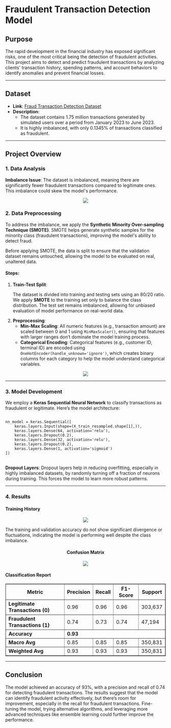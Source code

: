<h1>Fraudulent Transaction Detection Model</h1>

<h2>Purpose</h2>
<p>
    The rapid development in the financial industry has exposed significant risks, one of the most critical being the detection of fraudulent activities. This project aims to detect and predict fraudulent transactions by analyzing clients' transaction history, spending patterns, and account behaviors to identify anomalies and prevent financial losses.
</p>

<hr />

<h2>Dataset</h2>
<ul>
    <li><strong>Link</strong>: <a href="https://www.kaggle.com/datasets/sanskar457/fraud-transaction-detection/data">Fraud Transaction Detection Dataset</a></li>
    <li><strong>Description</strong>: 
        <ul>
            <li>The dataset contains 1.75 million transactions generated by simulated users over a period from January 2023 to June 2023.</li>
            <li>It is highly imbalanced, with only 0.1345% of transactions classified as fraudulent.</li>
        </ul>
    </li>
</ul>

<hr />

<h2>Project Overview</h2>

<h3>1. Data Analysis</h3>
<p><strong>Imbalance Issue</strong>: The dataset is imbalanced, meaning there are significantly fewer fraudulent transactions compared to legitimate ones. This imbalance could skew the model's performance.</p>
<p align="center">
  <img src="https://github.com/user-attachments/assets/93f7ee14-0d9d-49b8-8d6b-90a8a393fd77" />
</p>

<h3>2. Data Preprocessing</h3>
<p>To address the imbalance, we apply the <strong>Synthetic Minority Over-sampling Technique (SMOTE)</strong>. SMOTE helps generate synthetic samples for the minority class (fraudulent transactions), improving the model's ability to detect fraud.</p>
<p>Before applying SMOTE, the data is split to ensure that the validation dataset remains untouched, allowing the model to be evaluated on real, unaltered data.</p>

<h4>Steps:</h4>
<ol>
    <li><strong>Train-Test Split</strong>:
        <p>The dataset is divided into training and testing sets using an 80/20 ratio. We apply <strong>SMOTE</strong> to the training set only to balance the class distribution. The test set remains imbalanced, allowing for unbiased evaluation of model performance on real-world data.</p>
    </li>
    <li><strong>Preprocessing</strong>:
        <ul>
            <li><strong>Min-Max Scaling</strong>: All numeric features (e.g., transaction amount) are scaled between 0 and 1 using <code>MinMaxScaler()</code>, ensuring that features with larger ranges don’t dominate the model training process.</li>
            <li><strong>Categorical Encoding</strong>: Categorical features (e.g., customer ID, terminal ID) are encoded using <code>OneHotEncoder(handle_unknown='ignore')</code>, which creates binary columns for each category to help the model understand categorical variables.</li>
        </ul>
    </li>
</ol>
<p align="center">
  <img src="https://github.com/user-attachments/assets/3fa8e454-2633-431d-b1fd-f5cb657fd935" />
</p>

<hr />

<h3>3. Model Development</h3>
<p>We employ a <strong>Keras Sequential Neural Network</strong> to classify transactions as fraudulent or legitimate. Here’s the model architecture:</p>

<pre>
<code>
nn_model = keras.Sequential([
    keras.layers.Input(shape=(X_train_resampled.shape[1],)),
    keras.layers.Dense(64, activation='relu'),
    keras.layers.Dropout(0.2), 
    keras.layers.Dense(32, activation='relu'),
    keras.layers.Dropout(0.2), 
    keras.layers.Dense(1, activation='sigmoid')
])
</code>
</pre>

<p><strong>Dropout Layers</strong>: Dropout layers help in reducing overfitting, especially in highly imbalanced datasets, by randomly turning off a fraction of neurons during training. This forces the model to learn more robust patterns.</p>

<hr />

<h3>4. Results</h3>

<h4>Training History</h4>
<p align="center">
  <img src="https://github.com/user-attachments/assets/3d574226-7b1a-4171-8c87-3c92e2000081" />
</p>

<p>The training and validation accuracy do not show significant divergence or fluctuations, indicating the model is performing well despite the class imbalance.</p>

<h4 style="text-align: center;">Confusion Matrix</h4>
<p align="center">
  <img src="https://github.com/user-attachments/assets/6986c0cb-7382-4133-bd1f-9b8b773ce0fb" />
</p>

<h4>Classification Report</h4>

<table border="1">
    <thead>
        <tr>
            <th>Metric</th>
            <th>Precision</th>
            <th>Recall</th>
            <th>F1-Score</th>
            <th>Support</th>
        </tr>
    </thead>
    <tbody>
        <tr>
            <td><strong>Legitimate Transactions (0)</strong></td>
            <td>0.96</td>
            <td>0.96</td>
            <td>0.96</td>
            <td>303,637</td>
        </tr>
        <tr>
            <td><strong>Fraudulent Transactions (1)</strong></td>
            <td>0.74</td>
            <td>0.73</td>
            <td>0.74</td>
            <td>47,194</td>
        </tr>
        <tr>
            <td><strong>Accuracy</strong></td>
            <td colspan="4"><strong>0.93</strong></td>
        </tr>
        <tr>
            <td><strong>Macro Avg</strong></td>
            <td>0.85</td>
            <td>0.85</td>
            <td>0.85</td>
            <td>350,831</td>
        </tr>
        <tr>
            <td><strong>Weighted Avg</strong></td>
            <td>0.93</td>
            <td>0.93</td>
            <td>0.93</td>
            <td>350,831</td>
        </tr>
    </tbody>
</table>

<hr />

<h2>Conclusion</h2>
<p>
    The model achieved an accuracy of 93%, with a precision and recall of 0.74 for detecting fraudulent transactions. 
    The results suggest that the model can identify fraudulent activity effectively, but there’s room for improvement, 
    especially in the recall for fraudulent transactions. Fine-tuning the model, trying alternative algorithms, and 
    leveraging more advanced techniques like ensemble learning could further improve the performance.
</p>

</body>
</html>

